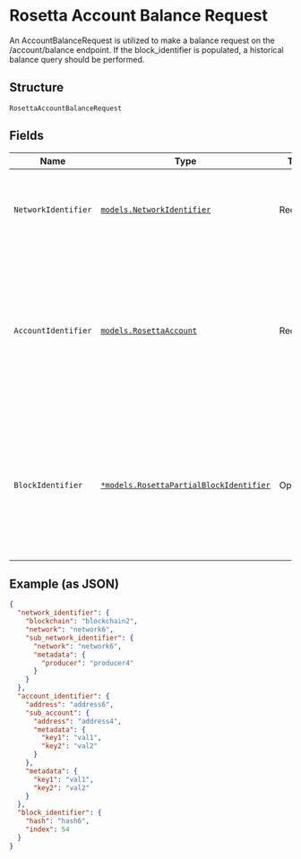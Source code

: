 
# Rosetta Account Balance Request

An AccountBalanceRequest is utilized to make a balance request on the /account/balance endpoint. If the block_identifier is populated, a historical balance query should be performed.

## Structure

`RosettaAccountBalanceRequest`

## Fields

| Name | Type | Tags | Description |
|  --- | --- | --- | --- |
| `NetworkIdentifier` | [`models.NetworkIdentifier`](../../doc/models/network-identifier.md) | Required | The network_identifier specifies which network a particular object is associated with. |
| `AccountIdentifier` | [`models.RosettaAccount`](../../doc/models/rosetta-account.md) | Required | The account_identifier uniquely identifies an account within a network. All fields in the account_identifier are utilized to determine this uniqueness (including the metadata field, if populated). |
| `BlockIdentifier` | [`*models.RosettaPartialBlockIdentifier`](../../doc/models/rosetta-partial-block-identifier.md) | Optional | When fetching data by BlockIdentifier, it may be possible to only specify the index or hash. If neither property is specified, it is assumed that the client is making a request at the current block. |

## Example (as JSON)

```json
{
  "network_identifier": {
    "blockchain": "blockchain2",
    "network": "network6",
    "sub_network_identifier": {
      "network": "network6",
      "metadata": {
        "producer": "producer4"
      }
    }
  },
  "account_identifier": {
    "address": "address6",
    "sub_account": {
      "address": "address4",
      "metadata": {
        "key1": "val1",
        "key2": "val2"
      }
    },
    "metadata": {
      "key1": "val1",
      "key2": "val2"
    }
  },
  "block_identifier": {
    "hash": "hash6",
    "index": 54
  }
}
```

